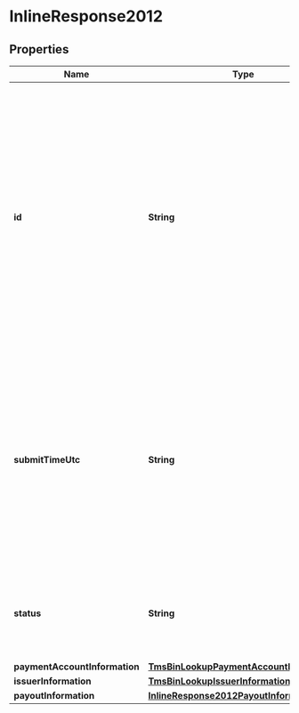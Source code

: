 
# InlineResponse2012

## Properties
Name | Type | Description | Notes
------------ | ------------- | ------------- | -------------
**id** | **String** | An unique identification number generated by Cybersource to identify the submitted request. Returned by all services. It is also appended to the endpoint of the resource. On incremental authorizations, this value with be the same as the identification number returned in the original authorization response.  |  [optional]
**submitTimeUtc** | **String** | Time of request in UTC. Format: &#x60;YYYY-MM-DDThh:mm:ssZ&#x60; **Example** &#x60;2016-08-11T22:47:57Z&#x60; equals August 11, 2016, at 22:47:57 (10:47:57 p.m.). The &#x60;T&#x60; separates the date and the time. The &#x60;Z&#x60; indicates UTC.  Returned by Cybersource for all services.  |  [optional]
**status** | **String** | The status of the submitted transaction.  Possible values:  - COMPLETED  - MULTIPLE  - NO MATCH  |  [optional]
**paymentAccountInformation** | [**TmsBinLookupPaymentAccountInformation**](TmsBinLookupPaymentAccountInformation.md) |  |  [optional]
**issuerInformation** | [**TmsBinLookupIssuerInformation**](TmsBinLookupIssuerInformation.md) |  |  [optional]
**payoutInformation** | [**InlineResponse2012PayoutInformation**](InlineResponse2012PayoutInformation.md) |  |  [optional]



